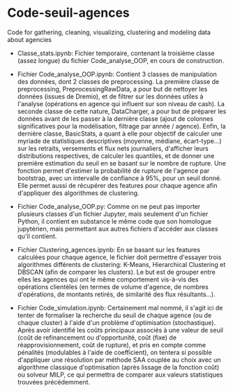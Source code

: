 # Code-seuil-agences
Code for gathering, cleaning, visualizing, clustering and modeling data about agencies

- Classe_stats.ipynb:
Fichier temporaire, contenant la troisième classe (assez longue) du fichier Code_analyse_OOP, en cours de construction. 

- Fichier Code_analyse_OOP.ipynb:
Contient 3 classes de manipulation des données, dont 2 classes de preprocessing. La première classe de preprocessing, PreprocessingRawData, a pour but de nettoyer les données (issues de Dremio), et de filtrer sur les données utiles à l'analyse (opérations en agence qui influent sur son niveau de cash).
La seconde classe de cette nature, DataCharger, a pour but de préparer les données avant de les passer à la dernière classe (ajout de colonnes significatives pour la modélisation, filtrage par année / agence).
Enfin, la dernière classe, BasicStats, a quant à elle pour objectif de calculer une myriade de statistiques descriptives (moyenne, médiane, écart-type...) sur les retraits, versements et flux nets journaliers, d'afficher leurs distributions respectives, de calculer les quantiles, et de donner une première estimation du seuil en se basant sur le nombre de rupture.
Une fonction permet d'estimer la probabilité de rupture de l'agence par bootstrap, avec un intervalle de confiance à 95%, pour un seuil donné. Elle permet aussi de récupérer des features pour chaque agence afin d'appliquer des algorithmes de clustering.

- Fichier Code_analyse_OOP.py:
Comme on ne peut pas importer plusieurs classes d'un fichier Jupyter, mais seulement d'un fichier Python, il contient en substance le même code que son homologue jupytérien, mais permettant aux autres fichiers d'accéder aux classes qu'il contient.

- Fichier Clustering_agences.ipynb:
En se basant sur les features calculées pour chaque agence, le fichier doit permettre d'essayer trois algorithmes différents de clustering: K-Means, Hierarchical Clustering et DBSCAN (afin de comparer les clusters). Le but est de grouper entre elles les agences qui ont le même comportement vis-à-vis des opérations clientèles (en termes de volume d'agence, de nombres d'opérations, de montants retirés, de similarité des flux résultants...).

- Fichier Code_simulation.ipynb:
Certainement mal nommé, il s'agit ici de tenter de formaliser la recherche du seuil de chaque agence (ou de chaque cluster) à l'aide d'un problème d'optimisation (stochastique). Après avoir identifié les coûts principaux associés à une valeur de seuil (coût de refinancement ou d'opportunité, coût (fixe) de réapprovisionnement, coût de rupture), et pris en compte comme pénalités (modulables à l'aide de coefficient), on tentera si possible d'appliquer une résolution par méthode SAA couplée au choix avec un algorithme classique d'optimisation (après lissage de la fonction coût) ou solveur MILP, ce qui permettra de comparer aux valeurs statistiques trouvées précédemment.
